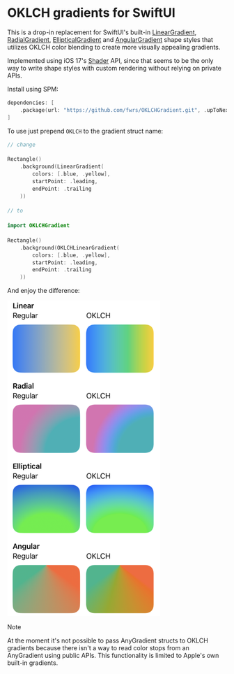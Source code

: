 # OKLCH gradients for SwiftUI

This is a drop-in replacement for SwiftUI's built-in [LinearGradient](https://developer.apple.com/documentation/swiftui/lineargradient), [RadialGradient](https://developer.apple.com/documentation/swiftui/radialgradient), [EllipticalGradient](https://developer.apple.com/documentation/swiftui/ellipticalgradient) and [AngularGradient](https://developer.apple.com/documentation/swiftui/angulargradient) shape styles that utilizes OKLCH color blending to create more visually appealing gradients.

Implemented using iOS 17's [Shader](https://developer.apple.com/documentation/swiftui/shader) API, since that seems to be the only way to write shape styles with custom rendering without relying on private APIs.

Install using SPM:

```swift
dependencies: [
    .package(url: "https://github.com/fwrs/OKLCHGradient.git", .upToNextMajor(from: "1.0.8"))
]
```

To use just prepend `OKLCH` to the gradient struct name:

```swift
// change

Rectangle()
    .background(LinearGradient(
        colors: [.blue, .yellow],
        startPoint: .leading,
        endPoint: .trailing
    ))

// to

import OKLCHGradient

Rectangle()
    .background(OKLCHLinearGradient(
        colors: [.blue, .yellow],
        startPoint: .leading,
        endPoint: .trailing
    ))
```

And enjoy the difference:

<img src="Misc/Demonstration.png" alt="Screenshot comparing a regular SwiftUI gradient to an OKLCH gradient. The regular gradient utilizes a grey color as an intermediate between blue and yellow colors, while OKLCH uses green, which is the color positioned between blue and yellow on a standard color wheel." width="351px" />

> [!NOTE]
> At the moment it's not possible to pass AnyGradient structs to OKLCH gradients because there isn't a way to read color stops from an AnyGradient using public APIs. This functionality is limited to Apple's own built-in gradients.
